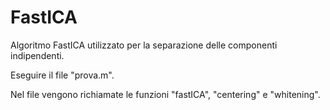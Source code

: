# FastICA
Algoritmo FastICA utilizzato per la separazione delle componenti indipendenti.

Eseguire il file "prova.m".

Nel file vengono richiamate le funzioni "fastICA", "centering" e "whitening".
 
